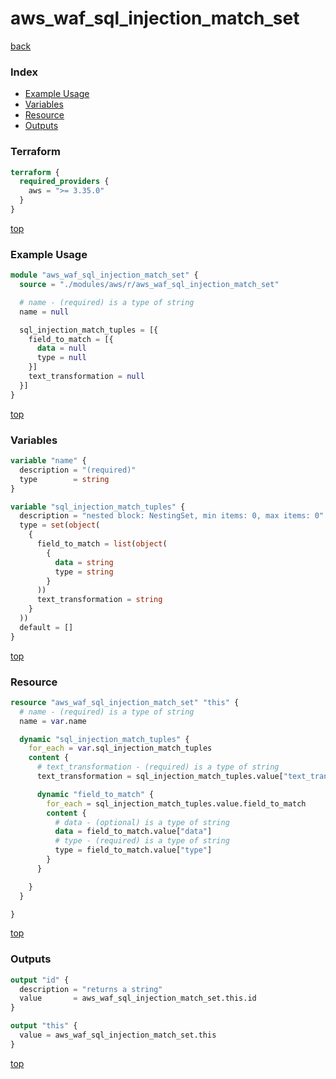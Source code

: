 # aws_waf_sql_injection_match_set

[back](../aws.md)

### Index

- [Example Usage](#example-usage)
- [Variables](#variables)
- [Resource](#resource)
- [Outputs](#outputs)

### Terraform

```terraform
terraform {
  required_providers {
    aws = ">= 3.35.0"
  }
}
```

[top](#index)

### Example Usage

```terraform
module "aws_waf_sql_injection_match_set" {
  source = "./modules/aws/r/aws_waf_sql_injection_match_set"

  # name - (required) is a type of string
  name = null

  sql_injection_match_tuples = [{
    field_to_match = [{
      data = null
      type = null
    }]
    text_transformation = null
  }]
}
```

[top](#index)

### Variables

```terraform
variable "name" {
  description = "(required)"
  type        = string
}

variable "sql_injection_match_tuples" {
  description = "nested block: NestingSet, min items: 0, max items: 0"
  type = set(object(
    {
      field_to_match = list(object(
        {
          data = string
          type = string
        }
      ))
      text_transformation = string
    }
  ))
  default = []
}
```

[top](#index)

### Resource

```terraform
resource "aws_waf_sql_injection_match_set" "this" {
  # name - (required) is a type of string
  name = var.name

  dynamic "sql_injection_match_tuples" {
    for_each = var.sql_injection_match_tuples
    content {
      # text_transformation - (required) is a type of string
      text_transformation = sql_injection_match_tuples.value["text_transformation"]

      dynamic "field_to_match" {
        for_each = sql_injection_match_tuples.value.field_to_match
        content {
          # data - (optional) is a type of string
          data = field_to_match.value["data"]
          # type - (required) is a type of string
          type = field_to_match.value["type"]
        }
      }

    }
  }

}
```

[top](#index)

### Outputs

```terraform
output "id" {
  description = "returns a string"
  value       = aws_waf_sql_injection_match_set.this.id
}

output "this" {
  value = aws_waf_sql_injection_match_set.this
}
```

[top](#index)